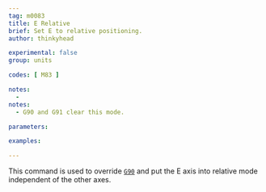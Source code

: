 ```yaml
---
tag: m0083
title: E Relative
brief: Set E to relative positioning.
author: thinkyhead

experimental: false
group: units

codes: [ M83 ]

notes:
  -
notes:
  - G90 and G91 clear this mode.

parameters:

examples:

---
```


This command is used to override [`G90`](/docs/gcode/G090.html) and put the E axis into relative mode independent of the other axes.
